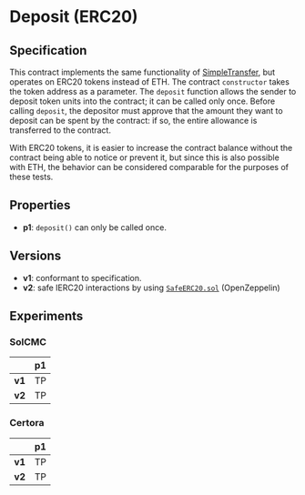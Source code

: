 # Deposit (ERC20)

## Specification

This contract implements the same functionality of
[SimpleTransfer](../simple_transfer), but operates on ERC20 tokens instead of
ETH. The contract `constructor` takes the token address as a parameter. The
`deposit` function allows the sender to deposit token units into the contract;
it can be called only once. Before calling `deposit`, the depositor must
approve that the amount they want to deposit can be spent by the contract: if
so, the entire allowance is transferred to the contract. 

With ERC20 tokens, it is easier to increase the contract balance without the
contract being able to notice or prevent it, but since this is also possible
with ETH, the behavior can be considered comparable for the purposes of these
tests.


## Properties

- **p1**: `deposit()` can only be called once.

## Versions

- **v1**: conformant to specification.
- **v2**: safe IERC20 interactions by using
  [`SafeERC20.sol`](https://github.com/OpenZeppelin/openzeppelin-contracts/blob/v4.8.3/contracts/token/ERC20/utils/SafeERC20.sol)
  (OpenZeppelin)


## Experiments

### SolCMC

|        | p1  |
| ------ | --- |
| **v1** | TP  |
| **v2** | TP  |   

### Certora

|        | p1  |
| ------ | --- |
| **v1** | TP  |
| **v2** | TP  |
